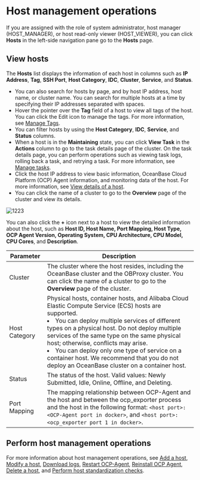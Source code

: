 # Host management operations

If you are assigned with the role of system administrator, host manager (HOST_MANAGER), or host read-only viewer (HOST_VIEWER), you can click **Hosts** in the left-side navigation pane go to the **Hosts** page.

## View hosts

The **Hosts** list displays the information of each host in columns such as **IP Address**, **Tag**, **SSH Port**, **Host Category**, **IDC**, **Cluster**, **Service**, and **Status**.

* You can also search for hosts by page, and by host IP address, host name, or cluster name. You can search for multiple hosts at a time by specifying their IP addresses separated with spaces.
* Hover the pointer over the **Tag** field of a host to view all tags of the host. You can click the Edit icon to manage the tags. For more information, see [Manage Tags](../1600.system-management-features/800.manage-tags/100.tags-overview.md).
* You can filter hosts by using the **Host Category**, **IDC**, **Service**, and **Status** columns.
* When a host is in the **Maintaining** state, you can click **View Task** in the **Actions** column to go to the task details page of the cluster. On the task details page, you can perform operations such as viewing task logs, rolling back a task, and retrying a task. For more information, see [Manage tasks](../1600.system-management-features/100.manage-tasks.md).
* Click the host IP address to view basic information, OceanBase Cloud Platform (OCP) Agent information, and monitoring data of the host. For more information, see [View details of a host](150.view-a-host-overview.md).
* You can click the name of a cluster to go to the **Overview** page of the cluster and view its details.

![1223](https://obbusiness-private.oss-cn-shanghai.aliyuncs.com/doc/img/ocp/422-en/OBProxy%E9%9B%86%E7%BE%A4%E5%88%97%E8%A1%A81.png)

You can also click the **+** icon next to a host to view the detailed information about the host, such as **Host ID, Host Name, Port Mapping, Host Type, OCP Agent Version, Operating System, CPU Architecture, CPU Model, CPU Cores**, and **Description**.

| Parameter | Description |
|--------|-----------|
| Cluster | The cluster where the host resides, including the OceanBase cluster and the OBProxy cluster. You can click the name of a cluster to go to the **Overview** page of the cluster.  |
| Host Category | Physical hosts, container hosts, and Alibaba Cloud Elastic Compute Service (ECS) hosts are supported.<li>You can deploy multiple services of different types on a physical host. Do not deploy multiple services of the same type on the same physical host; otherwise, conflicts may arise. </li><li> You can deploy only one type of service on a container host. We recommend that you do not deploy an OceanBase cluster on a container host.  </li> |
| Status | The status of the host. Valid values: Newly Submitted, Idle, Online, Offline, and Deleting.  |
| Port Mapping | The mapping relationship between OCP-Agent and the host and between the ocp_exporter process and the host in the following format: `<host port>:<OCP-Agent port in docker>`, and `<host port>:<ocp_exporter port 1 in docker>`.  |

## Perform host management operations

For more information about host management operations, see [Add a host](200.add-a-host.md), [Modify a host](300.modify-host.md), [Download logs](../1300.log-service/200.download-log.md), [Restart OCP-Agent](400.restart-the-ocp-agent.md), [Reinstall OCP Agent](500.reinstall-ocp-agent.md), [Delete a host](550.delete-a-host.md), and [Perform host standardization checks](600.normalization-agent.md).
